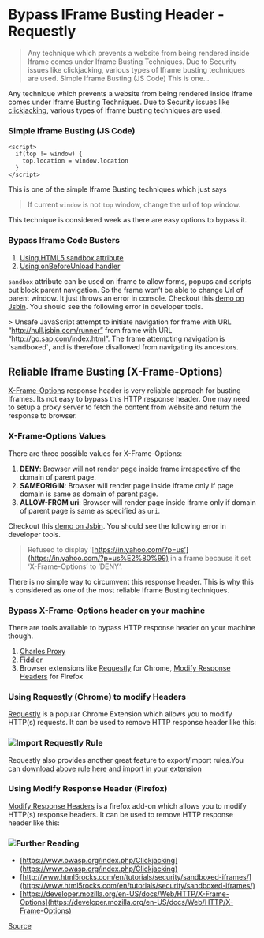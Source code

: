 # Bypass IFrame Busting Header - Requestly

> Any technique which prevents a website from being rendered inside Iframe comes under Iframe Busting Techniques. Due to Security issues like clickjacking, various types of Iframe busting techniques are used. Simple Iframe Busting (JS Code) This is one…

Any technique which prevents a website from being rendered inside Iframe comes under Iframe Busting Techniques. Due to Security issues like [clickjacking](https://www.owasp.org/index.php/Clickjacking_Defense_Cheat_Sheet), various types of Iframe busting techniques are used.

### Simple Iframe Busting (JS Code)

    <script>
      if(top != window) {
        top.location = window.location
      }
    </script>
    

This is one of the simple Iframe Busting techniques which just says

> If current `window` is not `top` window, change the url of top window.

This technique is considered week as there are easy options to bypass it.

### Bypass Iframe Code Busters

1.  [Using HTML5 sandbox attribute](https://developer.mozilla.org/en/docs/Web/HTML/Element/iframe)
2.  [Using onBeforeUnload handler](https://developer.mozilla.org/en-US/docs/Web/API/WindowEventHandlers/onbeforeunload)

`sandbox` attribute can be used on iframe to allow forms, popups and scripts but block parent navigation. So the frame won’t be able to change Url of parent window. It just throws an error in console. Checkout this [demo on Jsbin](http://jsbin.com/vokacihihu/1/edit?html,output). You should see the following error in developer tools.

\> Unsafe JavaScript attempt to initiate navigation for frame with URL “http://null.jsbin.com/runner” from frame with URL “http://go.sap.com/index.html”. The frame attempting navigation is \`sandboxed\`, and is therefore disallowed from navigating its ancestors.

Reliable Iframe Busting (X-Frame-Options)
-----------------------------------------

[X-Frame-Options](https://developer.mozilla.org/en-US/docs/Web/HTTP/X-Frame-Options) response header is very reliable approach for busting Iframes. Its not easy to bypass this HTTP response header. One may need to setup a proxy server to fetch the content from website and return the response to browser.

### X-Frame-Options Values

There are three possible values for X-Frame-Options:

1.  **DENY**: Browser will not render page inside frame irrespective of the domain of parent page.
2.  **SAMEORIGIN**: Browser will render page inside iframe only if page domain is same as domain of parent page.
3.  **ALLOW-FROM uri**: Browser will render page inside iframe only if domain of parent page is same as specified as `uri`.

Checkout this [demo on Jsbin](http://jsbin.com/harefaluyu/1/edit?html,output). You should see the following error in developer tools.

> Refused to display ‘[https://in.yahoo.com/?p=us’](https://in.yahoo.com/?p=us%E2%80%99) in a frame because it set ‘X-Frame-Options’ to ‘DENY’.

There is no simple way to circumvent this response header. This is why this is considered as one of the most reliable Iframe Busting techniques.

### Bypass X-Frame-Options header on your machine

There are tools available to bypass HTTP response header on your machine though.

1.  [Charles Proxy](http://www.charlesproxy.com/)
2.  [Fiddler](http://www.telerik.com/fiddler)
3.  Browser extensions like [Requestly](https://chrome.google.com/webstore/detail/requestly/mdnleldcmiljblolnjhpnblkcekpdkpa) for Chrome, [Modify Response Headers](https://addons.mozilla.org/en-us/firefox/addon/modify-response-headers/) for Firefox

### Using Requestly (Chrome) to modify Headers

[Requestly](https://chrome.google.com/webstore/detail/requestly/mdnleldcmiljblolnjhpnblkcekpdkpa) is a popular Chrome Extension which allows you to modify HTTP(s) requests. It can be used to remove HTTP response header like this:

### ![](chrome-extension://cjedbglnccaioiolemnfhjncicchinao/wp-content/uploads/2018/06/requestly_header_modification-1.png)Import Requestly Rule

Requestly also provides another great feature to export/import rules.You can [download above rule here and import in your extension](https://app.requestly.in/content/assets/rules/remove-x-frame-options-header-requestly-rule.txt)

### Using Modify Response Header (Firefox)

[Modify Response Headers](https://addons.mozilla.org/en-us/firefox/addon/modify-response-headers/) is a firefox add-on which allows you to modify HTTP(s) response headers. It can be used to remove HTTP response header like this:

### ![](chrome-extension://cjedbglnccaioiolemnfhjncicchinao/wp-content/uploads/2018/06/modify_response_headers.png)Further Reading

*   [https://www.owasp.org/index.php/Clickjacking](https://www.owasp.org/index.php/Clickjacking)
*   [http://www.html5rocks.com/en/tutorials/security/sandboxed-iframes/](https://www.html5rocks.com/en/tutorials/security/sandboxed-iframes/)
*   [https://developer.mozilla.org/en-US/docs/Web/HTTP/X-Frame-Options](https://developer.mozilla.org/en-US/docs/Web/HTTP/X-Frame-Options)


[Source](https://requestly.io/blog/2018/06/16/bypass-iframe-busting-header/)
